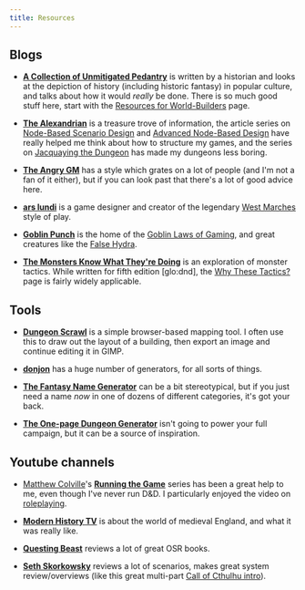 ```yaml
---
title: Resources
---
```


## Blogs

- **[A Collection of Unmitigated Pedantry][]** is written by a
  historian and looks at the depiction of history (including historic
  fantasy) in popular culture, and talks about how it would *really*
  be done.  There is so much good stuff here, start with the
  [Resources for World-Builders][acup-res] page.

- **[The Alexandrian][]** is a treasure trove of information, the
  article series on [Node-Based Scenario Design][a-nodes-1] and
  [Advanced Node-Based Design][a-nodes-2] have really helped me think
  about how to structure my games, and the series on [Jacquaying the
  Dungeon][a-jaq] has made my dungeons less boring.

- **[The Angry GM][]** has a style which grates on a lot of people
  (and I'm not a fan of it either), but if you can look past that
  there's a lot of good advice here.

- **[ars lundi][]** is a game designer and creator of the legendary
  [West Marches][al-wm] style of play.

- **[Goblin Punch][]** is the home of the [Goblin Laws of
  Gaming][gp-glog], and great creatures like the [False
  Hydra][gp-hydra].

- **[The Monsters Know What They're Doing][]** is an exploration of
  monster tactics.  While written for fifth edition [glo:dnd], the
  [Why These Tactics?][mk-why] page is fairly widely applicable.

[A Collection of Unmitigated Pedantry]: https://acoup.blog/
[acup-res]: https://acoup.blog/resources-for-world-builders/
[The Alexandrian]: https://thealexandrian.net/
[a-nodes-1]: https://thealexandrian.net/wordpress/7949/roleplaying-games/node-based-scenario-design-part-1-the-plotted-approach
[a-nodes-2]: https://thealexandrian.net/wordpress/8171/roleplaying-games/advanced-node-based-design-part-1-moving-between-nodes
[a-jaq]: https://thealexandrian.net/wordpress/13085/roleplaying-games/jaquaying-the-dungeon
[The Angry GM]: https://theangrygm.com/
[ars lundi]: http://arsludi.lamemage.com/
[al-wm]: http://arsludi.lamemage.com/index.php/78/grand-experiments-west-marches/
[Goblin Punch]: http://goblinpunch.blogspot.com/
[gp-glog]: http://goblinpunch.blogspot.com/2016/05/the-glog.html
[gp-hydra]: http://goblinpunch.blogspot.com/2014/09/false-hydra.html
[The Monsters Know What They're Doing]: https://www.themonstersknow.com/
[mk-why]: https://www.themonstersknow.com/why-these-tactics/

## Tools

- **[Dungeon Scrawl][]** is a simple browser-based mapping tool.  I
  often use this to draw out the layout of a building, then export an
  image and continue editing it in GIMP.

- **[donjon][]** has a huge number of generators, for all sorts of things.

- **[The Fantasy Name Generator][]** can be a bit stereotypical, but
  if you just need a name *now* in one of dozens of different
  categories, it's got your back.

- **[The One-page Dungeon Generator][]** isn't going to power your
  full campaign, but it can be a source of inspiration.

[Dungeon Scrawl]: https://probabletrain.itch.io/dungeon-scrawl
[donjon]: https://donjon.bin.sh/
[The Fantasy Name Generator]: https://www.fantasynamegenerators.com/
[The One-page Dungeon Generator]: https://watabou.itch.io/one-page-dungeon

## Youtube channels

- [Matthew Colville][]'s **[Running the Game][mc-rtg]** series has
  been a great help to me, even though I've never run D&D.  I
  particularly enjoyed the video on [roleplaying][mc-rp].

- **[Modern History TV][]** is about the world of medieval England,
  and what it was really like.

- **[Questing Beast][]** reviews a lot of great OSR books.

- **[Seth Skorkowsky][]** reviews a lot of scenarios, makes great
  system review/overviews (like this great multi-part [Call of Cthulhu
  intro][ss-coc]).

[Matthew Colville]: https://www.youtube.com/channel/UCkVdb9Yr8fc05_VbAVfskCA
[mc-rtg]: https://www.youtube.com/playlist?list=PLlUk42GiU2guNzWBzxn7hs8MaV7ELLCP_
[mc-rp]: https://www.youtube.com/watch?v=7YCVHnItKuY
[Modern History TV]: https://www.youtube.com/channel/UCMjlDOf0UO9wSijFqPE9wBw
[Questing Beast]: https://www.youtube.com/channel/UCvYwePdbWSEwUa-Pk02u3Zw
[Seth Skorkowsky]: https://www.youtube.com/c/SethSkorkowskyAuthor
[ss-coc]: https://www.youtube.com/playlist?list=PL25p5gPY6qKWQgHm7vGbIoeuuLdKtlVBj
